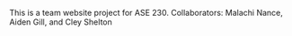 This is a team website project for ASE 230.
Collaborators: Malachi Nance, Aiden Gill, and Cley Shelton
